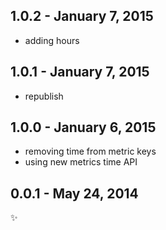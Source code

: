 1.0.2 - January 7, 2015
-------------------------
- adding hours

1.0.1 - January 7, 2015
-------------------------
- republish

1.0.0 - January 6, 2015
-------------------------
- removing time from metric keys
- using new metrics time API


0.0.1 - May 24, 2014
-------------------------
:sparkles:

